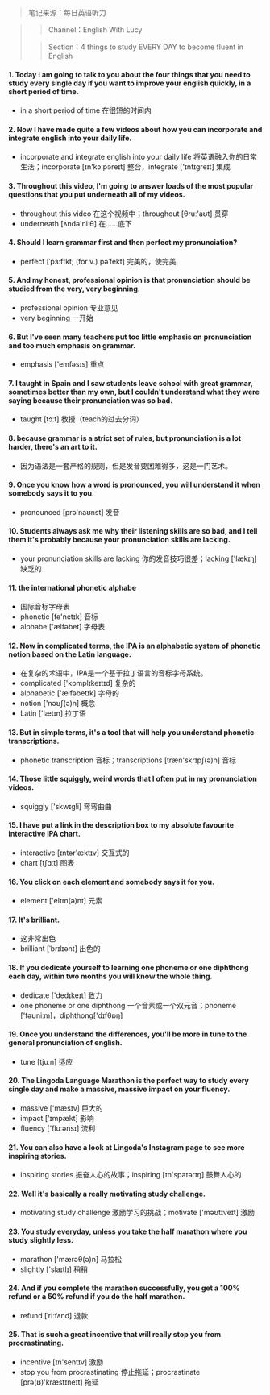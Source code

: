 >  笔记来源：每日英语听力

> > Channel：English With Lucy
>
> > Section：4 things to study EVERY DAY to become fluent in English

#### 1. Today I am going to talk to you about the four things that you need to study every single day if you want to improve your english quickly, in a short period of time.

- in a short period of time 在很短的时间内

#### 2. Now I have made quite a few videos about how you can incorporate and integrate english into your daily life.

- incorporate and integrate english into your daily life 将英语融入你的日常生活；incorporate [ɪn'kɔːpəreɪt] 整合，integrate ['ɪntɪgreɪt] 集成

#### 3. Throughout this video, I'm going to answer loads of the most popular questions that you put underneath all of my videos.

- throughout this video 在这个视频中；throughout [θruː'aʊt] 贯穿
- underneath [ʌndə'niːθ] 在……底下

#### 4. Should I learn grammar first and then perfect my pronunciation?

- perfect  [ˈpɜ:fɪkt; (for v.) pəˈfekt] 完美的，使完美

#### 5. And my honest, professional opinion is that pronunciation should be studied from the very, very beginning.

- professional opinion 专业意见
- very beginning 一开始

#### 6. But I've seen many teachers put too little emphasis on pronunciation and too much emphasis on grammar.

- emphasis ['emfəsɪs] 重点

#### 7. I taught in Spain and I saw students leave school with great grammar, sometimes better than my own, but I couldn't understand what they were saying because their pronunciation was so bad.

- taught [tɔːt] 教授（teach的过去分词）

#### 8. because grammar is a strict set of rules, but pronunciation is a lot harder, there's an art to it.

- 因为语法是一套严格的规则，但是发音要困难得多，这是一门艺术。

#### 9. Once you know how a word is pronounced, you will understand it when somebody says it to you.

- pronounced [prə'naʊnst] 发音

#### 10. Students always ask me why their listening skills are so bad, and I tell them it's probably because your pronunciation skills are lacking.

- your pronunciation skills are lacking 你的发音技巧很差；lacking ['lækɪŋ] 缺乏的

#### 11. the international phonetic alphabe

- 国际音标字母表
- phonetic [fə'netɪk] 音标
- alphabe ['ælfəbet] 字母表

#### 12. Now in complicated terms, the IPA is an alphabetic system of phonetic notion based on the Latin language.

- 在复杂的术语中，IPA是一个基于拉丁语言的音标字母系统。
- complicated ['kɒmplɪkeɪtɪd] 复杂的
- alphabetic ['ælfəbetɪk] 字母的
- notion ['nəʊʃ(ə)n] 概念
- Latin ['lætɪn] 拉丁语

#### 13. But in simple terms, it's a tool that will help you understand phonetic transcriptions.

- phonetic transcription 音标；transcriptions [træn'skrɪpʃ(ə)n] 音标

#### 14. Those little squiggly, weird words that I often put in my pronunciation videos.

- squiggly ['skwɪgli] 弯弯曲曲

#### 15. I have put a link in the description box to my absolute favourite interactive IPA chart.

- interactive [ɪntər'æktɪv] 交互式的
- chart [tʃɑːt] 图表

#### 16. You click on each element and somebody says it for you.

- element ['elɪm(ə)nt] 元素

#### 17. It's brilliant.

- 这非常出色
- brilliant [ˈbrɪlɪənt] 出色的

#### 18. If you dedicate yourself to learning one phoneme or one diphthong each day, within two months you will know the whole thing.

- dedicate ['dedɪkeɪt] 致力
- one phoneme or one diphthong 一个音素或一个双元音；phoneme ['fəʊniːm]，diphthong['dɪfθɒŋ]

#### 19. Once you understand the differences, you'll be more in tune to the general pronunciation of english.

- tune [tjuːn] 适应 

#### 20. The Lingoda Language Marathon is the perfect way to study every single day and make a massive, massive impact on your fluency.

- massive ['mæsɪv] 巨大的
- impact ['ɪmpækt] 影响
- fluency ['fluːənsɪ] 流利

#### 21. You can also have a look at Lingoda's Instagram page to see more inspiring stories.

- inspiring stories 振奋人心的故事；inspiring [ɪn'spaɪərɪŋ] 鼓舞人心的

#### 22. Well it's basically a really motivating study challenge.

- motivating study challenge 激励学习的挑战；motivate ['məʊtɪveɪt] 激励

#### 23. You study everyday, unless you take the half marathon where you study slightly less.

- marathon ['mærəθ(ə)n] 马拉松
- slightly ['slaɪtlɪ] 稍稍

#### 24. And if you complete the marathon successfully, you get a 100% refund or a 50% refund if you do the half marathon.

- refund [ˈriːfʌnd] 退款

#### 25. That is such a great incentive that will really stop you from procrastinating.

- incentive [ɪn'sentɪv] 激励
- stop you from procrastinating 停止拖延；procrastinate [prə(ʊ)'kræstɪneɪt] 拖延
